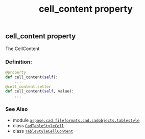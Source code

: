 ﻿---
title: cell_content property
second_title: Aspose.CAD for Python via .NET API References
description: 
type: docs
weight: 60
url: /python-net/aspose.cad.fileformats.cad.cadobjects.tablestyle/cadtablestylecell/cell_content/
is_root: false
---

## cell_content property


The CellContent
### Definition:
```python
@property
def cell_content(self):
    ...
@cell_content.setter
def cell_content(self, value):
    ...
```

### See Also
* module [`aspose.cad.fileformats.cad.cadobjects.tablestyle`](../../)
* class [`CadTableStyleCell`](/cad/python-net/aspose.cad.fileformats.cad.cadobjects.tablestyle/cadtablestylecell)
* class [`TableStyleCellContent`](/cad/python-net/aspose.cad.fileformats.cad.cadobjects.tablestyle/tablestylecellcontent)
